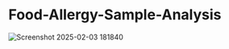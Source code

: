 # Food-Allergy-Sample-Analysis

![Screenshot 2025-02-03 181840](https://github.com/user-attachments/assets/b5139b0d-336e-4d49-95c9-551ef99b2a34)
